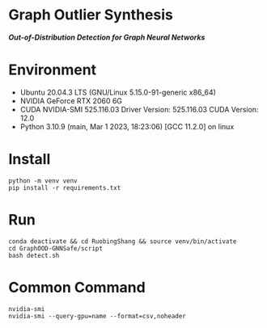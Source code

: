 # Graph Outlier Synthesis

***Out-of-Distribution Detection for Graph Neural Networks***

# Environment

- Ubuntu 20.04.3 LTS (GNU/Linux 5.15.0-91-generic x86_64)
- NVIDIA GeForce RTX 2060 6G
- CUDA NVIDIA-SMI 525.116.03 Driver Version: 525.116.03 CUDA Version: 12.0
- Python 3.10.9 (main, Mar  1 2023, 18:23:06) [GCC 11.2.0] on linux

# Install

```shell
python -m venv venv
pip install -r requirements.txt
```

# Run

```shell
conda deactivate && cd RuobingShang && source venv/bin/activate
cd GraphOOD-GNNSafe/script
bash detect.sh
```

# Common Command

```shell
nvidia-smi
nvidia-smi --query-gpu=name --format=csv,noheader
```